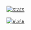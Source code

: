 [![stats](https://github-readme-stats.vercel.app/api?username=Ulysse2211&count_private=true&show_icons=true&theme=tokyonight)](https://github.com/LoneDev6)

[![stats](https://github-readme-stats.vercel.app/api/top-langs/?username=Ulysse2211&langs_count=8&count_private=true&show_icons=true&theme=tokyonight)](https://github.com/LoneDev6)
